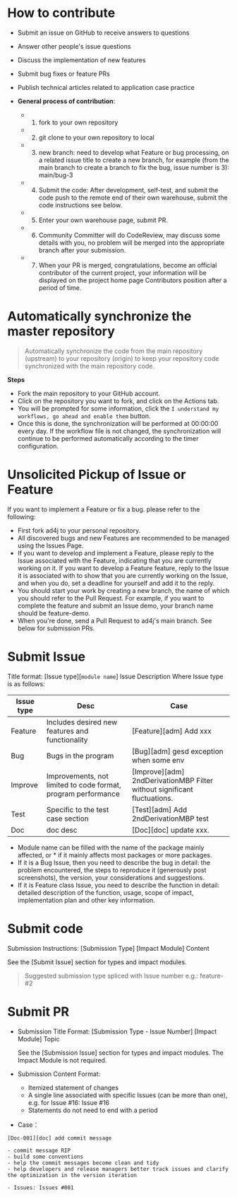 # How to contribute
- Submit an issue on GitHub to receive answers to questions
- Answer other people's issue questions
- Discuss the implementation of new features
- Submit bug fixes or feature PRs
- Publish technical articles related to application case practice


- **General process of contribution**:
  - 1. fork to your own repository
  - 2. git clone to your own repository to local
  - 3. new branch: need to develop what Feature or bug processing, on a related issue title to create a new branch, for example (from the main branch to create a branch to fix the bug, issue number is 3): main/bug-3
  - 4. Submit the code: After development, self-test, and submit the code push to the remote end of their own warehouse, submit the code instructions see below.
  - 5. Enter your own warehouse page, submit PR.
  - 6. Community Committer will do CodeReview, may discuss some details with you, no problem will be merged into the appropriate branch after your submission.
  - 7. When your PR is merged, congratulations, become an official contributor of the current project, your information will be displayed on the project home page Contributors position after a period of time.



# Automatically synchronize the master repository
> Automatically synchronize the code from the main repository (upstream) to your repository (origin) to keep your repository code synchronized with the main repository code.

**Steps**
- Fork the main repository to your GitHub account.
- Click on the repository you want to fork, and click on the Actions tab.
- You will be prompted for some information, click the `I understand my workflows, go ahead and enable them` button.
- Once this is done, the synchronization will be performed at 00:00:00 every day. If the workflow file is not changed, the synchronization will continue to be performed automatically according to the timer configuration.


# Unsolicited Pickup of Issue or Feature
If you want to implement a Feature or fix a bug. please refer to the following:
- First fork ad4j to your personal repository.
- All discovered bugs and new Features are recommended to be managed using the Issues Page.
- If you want to develop and implement a Feature, please reply to the Issue associated with the Feature, indicating that you are currently working on it. If you want to develop a Feature feature, reply to the Issue it is associated with to show that you are currently working on the Issue, and when you do, set a deadline for yourself and add it to the reply.
- You should start your work by creating a new branch, the name of which you should refer to the Pull Request. For example, if you want to complete the feature and submit an Issue demo, your branch name should be feature-demo.
- When you're done, send a Pull Request to ad4j's main branch. See below for submission PRs.



# Submit Issue

Title format: [Issue type][`module name`] Issue Description
Where Issue type is as follows:



  | Issue type | Desc                                                          | Case                                                                     |
|------------|---------------------------------------------------------------|--------------------------------------------------------------------------|
  | Feature    | Includes desired new features and functionality               | [Feature][adm] Add xxx                                                   |
  | Bug        | Bugs in the program                                           | [Bug][adm] gesd exception when some env                                  |
  | Improve    | Improvements, not limited to code format, program performance | [Improve][adm] 2ndDerivationMBP Filter without significant fluctuations. |
  | Test       | Specific to the test case section                             | [Test][adm] Add 2ndDerivationMBP test                                    |
  | Doc        | doc desc                                                      | [Doc][doc] update xxx.                                                   |

- Module name can be filled with the name of the package mainly affected, or * if it mainly affects most packages or more packages.
- If it is a Bug Issue, then you need to describe the bug in detail: the problem encountered, the steps to reproduce it (generously post screenshots), the version, your considerations and suggestions.
- If it is Feature class Issue, you need to describe the function in detail: detailed description of the function, usage, scope of impact, implementation plan and other key information.


# Submit code
Submission Instructions: [Submission Type] [Impact Module] Content

See the [Submit Issue] section for types and impact modules.
> Suggested submission type spliced with Issue number e.g.: feature-#2

# Submit PR 
- Submission Title Format: [Submission Type - Issue Number] [Impact Module] Topic

    See the [Submission Issue] section for types and impact modules. The Impact Module is not required.

- Submission Content Format:
  - Itemized statement of changes
  - A single line associated with specific Issues (can be more than one), e.g. for Issue #16: Issue #16
  - Statements do not need to end with a period

- Case：
```text
[Doc-001][doc] add commit message

- commit message RIP
- build some conventions
- help the commit messages become clean and tidy
- help developers and release managers better track issues and clarify the optimization in the version iteration

- Issues: Issues #001
```

